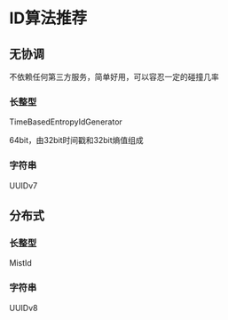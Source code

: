 # ID算法推荐

## 无协调

不依赖任何第三方服务，简单好用，可以容忍一定的碰撞几率

### 长整型

TimeBasedEntropyIdGenerator

64bit，由32bit时间戳和32bit熵值组成


### 字符串

UUIDv7

## 分布式

### 长整型

MistId

### 字符串

UUIDv8